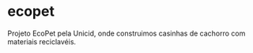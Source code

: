 # ecopet
 Projeto EcoPet pela Unicid, onde construimos casinhas de cachorro com materiais reciclavéis.
